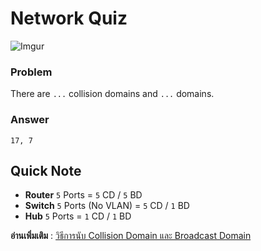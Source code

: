 # Network Quiz

![Imgur](https://imgur.com/PvWS72z.jpg)

### Problem
There are `...` collision domains and `...` domains.

### Answer
`17, 7`

## Quick Note
- **Router** `5` Ports = `5` CD / `5` BD
- **Switch** `5` Ports (No VLAN) = `5` CD / `1` BD
- **Hub** `5` Ports = `1` CD / `1` BD

**อ่านเพิ่มเติม** : [วิธีการนับ Collision Domain และ Broadcast Domain](https://www.jodoi.com/book/collision_broadcast_domain.pdf)
